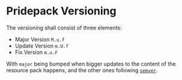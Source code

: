 # Pridepack Versioning

The versioning shall consist of three elements:

- Major Version `M.u.f`
- Update Version `m.U.f`
- Fix Version `m.u.F`

With `major` being bumped when bigger updates to the content of the resource pack happens,
and the other ones following [`semver`](https://semver.org).
